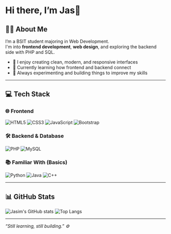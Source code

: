 # Hi there, I’m Jas👋

## 🧑‍💻 About Me

I’m a BSIT student majoring in Web Development.  
I'm into **frontend development**, **web design**, and exploring the backend side with PHP and SQL.

- 🎨 I enjoy creating clean, modern, and responsive interfaces  
- 🔧 Currently learning how frontend and backend connect  
- 🧠 Always experimenting and building things to improve my skills  

---

## 💻 Tech Stack

### 🌐 Frontend
![HTML5](https://img.shields.io/badge/HTML5-E34F26?style=for-the-badge&logo=html5&logoColor=white)
![CSS3](https://img.shields.io/badge/CSS3-1572B6?style=for-the-badge&logo=css3&logoColor=white)
![JavaScript](https://img.shields.io/badge/JavaScript-F7DF1E?style=for-the-badge&logo=javascript&logoColor=black)
![Bootstrap](https://img.shields.io/badge/Bootstrap-7952B3?style=for-the-badge&logo=bootstrap&logoColor=white)

### 🛠️ Backend & Database
![PHP](https://img.shields.io/badge/PHP-777BB4?style=for-the-badge&logo=php&logoColor=white)
![MySQL](https://img.shields.io/badge/MySQL-4479A1?style=for-the-badge&logo=mysql&logoColor=white)

### 📚 Familiar With (Basics)
![Python](https://img.shields.io/badge/Python-3776AB?style=for-the-badge&logo=python&logoColor=white)
![Java](https://img.shields.io/badge/Java-007396?style=for-the-badge&logo=java&logoColor=white)
![C++](https://img.shields.io/badge/C++-00599C?style=for-the-badge&logo=cplusplus&logoColor=white)

---

## 📊 GitHub Stats

![Jasim's GitHub stats](https://github-readme-stats.vercel.app/api?username=jasimjamel&show_icons=true&theme=github_dark)
![Top Langs](https://github-readme-stats.vercel.app/api/top-langs/?username=jasimjamel&layout=compact&theme=github_dark)

---

_“Still learning, still building.” ⚙️_





